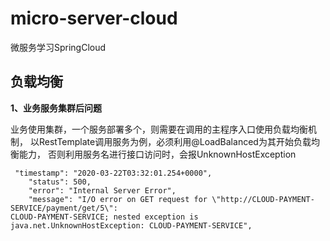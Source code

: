 # micro-server-cloud
微服务学习SpringCloud

## 负载均衡
**1、业务服务集群后问题**

业务使用集群，一个服务部署多个，则需要在调用的主程序入口使用负载均衡机制，
以RestTemplate调用服务为例，必须利用@LoadBalanced为其开始负载均衡能力，
否则利用服务名进行接口访问时，会报UnknownHostException
~~~
 "timestamp": "2020-03-22T03:32:01.254+0000",
    "status": 500,
    "error": "Internal Server Error",
    "message": "I/O error on GET request for \"http://CLOUD-PAYMENT-SERVICE/payment/get/5\": 
CLOUD-PAYMENT-SERVICE; nested exception is java.net.UnknownHostException: CLOUD-PAYMENT-SERVICE",
~~~